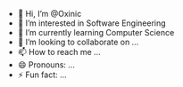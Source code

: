 - 👋 Hi, I’m @Oxinic
- 👀 I’m interested in Software Engineering    
- 🌱 I’m currently learning Computer Science
- 💞️ I’m looking to collaborate on ...
- 📫 How to reach me ...
- 😄 Pronouns: ...
- ⚡ Fun fact: ...

<!---
Oxinic/Oxinic is a ✨ special ✨ repository because its `README.md` (this file) appears on your GitHub profile.
You can click the Preview link to take a look at your changes.
--->
